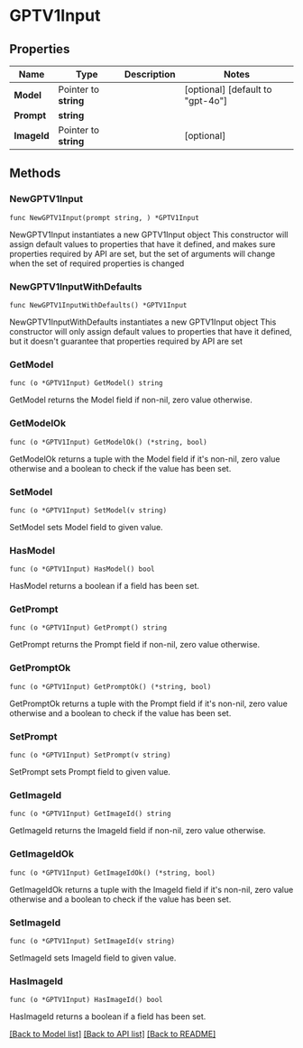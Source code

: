 # GPTV1Input

## Properties

Name | Type | Description | Notes
------------ | ------------- | ------------- | -------------
**Model** | Pointer to **string** |  | [optional] [default to "gpt-4o"]
**Prompt** | **string** |  | 
**ImageId** | Pointer to **string** |  | [optional] 

## Methods

### NewGPTV1Input

`func NewGPTV1Input(prompt string, ) *GPTV1Input`

NewGPTV1Input instantiates a new GPTV1Input object
This constructor will assign default values to properties that have it defined,
and makes sure properties required by API are set, but the set of arguments
will change when the set of required properties is changed

### NewGPTV1InputWithDefaults

`func NewGPTV1InputWithDefaults() *GPTV1Input`

NewGPTV1InputWithDefaults instantiates a new GPTV1Input object
This constructor will only assign default values to properties that have it defined,
but it doesn't guarantee that properties required by API are set

### GetModel

`func (o *GPTV1Input) GetModel() string`

GetModel returns the Model field if non-nil, zero value otherwise.

### GetModelOk

`func (o *GPTV1Input) GetModelOk() (*string, bool)`

GetModelOk returns a tuple with the Model field if it's non-nil, zero value otherwise
and a boolean to check if the value has been set.

### SetModel

`func (o *GPTV1Input) SetModel(v string)`

SetModel sets Model field to given value.

### HasModel

`func (o *GPTV1Input) HasModel() bool`

HasModel returns a boolean if a field has been set.

### GetPrompt

`func (o *GPTV1Input) GetPrompt() string`

GetPrompt returns the Prompt field if non-nil, zero value otherwise.

### GetPromptOk

`func (o *GPTV1Input) GetPromptOk() (*string, bool)`

GetPromptOk returns a tuple with the Prompt field if it's non-nil, zero value otherwise
and a boolean to check if the value has been set.

### SetPrompt

`func (o *GPTV1Input) SetPrompt(v string)`

SetPrompt sets Prompt field to given value.


### GetImageId

`func (o *GPTV1Input) GetImageId() string`

GetImageId returns the ImageId field if non-nil, zero value otherwise.

### GetImageIdOk

`func (o *GPTV1Input) GetImageIdOk() (*string, bool)`

GetImageIdOk returns a tuple with the ImageId field if it's non-nil, zero value otherwise
and a boolean to check if the value has been set.

### SetImageId

`func (o *GPTV1Input) SetImageId(v string)`

SetImageId sets ImageId field to given value.

### HasImageId

`func (o *GPTV1Input) HasImageId() bool`

HasImageId returns a boolean if a field has been set.


[[Back to Model list]](../README.md#documentation-for-models) [[Back to API list]](../README.md#documentation-for-api-endpoints) [[Back to README]](../README.md)


